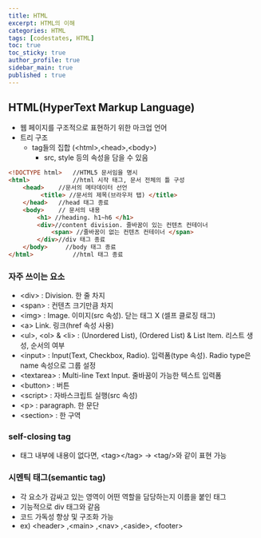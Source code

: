 ```yaml
---
title: HTML
excerpt: HTML의 이해
categories: HTML
tags: [codestates, HTML]
toc: true
toc_sticky: true
author_profile: true
sidebar_main: true
published : true
---
```


## HTML(HyperText Markup Language) 
- 웹 페이지를 구조적으로 표현하기 위한 마크업 언어
- 트리 구조
  - tag들의 집합 (\<html>,\<head>,\<body>)
    - src, style 등의 속성을 담을 수 있음

```html
<!DOCTYPE html>   //HTML5 문서임을 명시
<html>            //html 시작 태그, 문서 전체의 틀 구성
	<head>    //문서의 메타데이터 선언
		 <title> //문서의 제목(브라우저 탭) </title>
	</head>   //head 태그 종료
	<body>    // 문서의 내용
		<h1> //heading. h1~h6 </h1>
		<div>//content division. 줄바꿈이 있는 컨텐츠 컨테이너 
			<span> //줄바꿈이 없는 컨텐츠 컨테이너 </span>
		</div>//div 태그 종료
	</body>     //body 태그 종료
</html>           //html 태그 종료
```

### 자주 쓰이는 요소
 - \<div> : Division. 한 줄 차지
 - \<span> : 컨텐츠 크기만큼 차지
 - \<img> : Image. 이미지(src 속성). 닫는 태그 X (셀프 클로징 태그)
 - \<a> Link. 링크(href 속성 사용) 
 - \<ul>, \<ol> & \<li> : (Unordered List), (Ordered List) & List Item. 리스트 생성, 순서의 여부
 - \<input> : Input(Text, Checkbox, Radio). 입력폼(type 속성). Radio type은 name 속성으로 그룹 설정
 - \<textarea> : Multi-line Text Input. 줄바꿈이 가능한 텍스트 입력폼
 - \<button> :  버튼 
 - \<script> : 자바스크립트 실행(src 속성)
 - \<p> : paragraph. 한 문단 
 - \<section> : 한 구역

### self-closing tag
- 태그 내부에 내용이 없다면, \<tag>\</tag> -> \<tag/>와 같이 표현 가능

### 시멘틱 태그(semantic tag)
- 각 요소가 감싸고 있는 영역이 어떤 역할을 담당하는지 이름을 붙인 태그
- 기능적으로 div 태그와 같음
- 코드 가독성 향상 및 구조화 가능
- ex) \<header> ,\<main> ,\<nav> ,\<aside>, \<footer>

